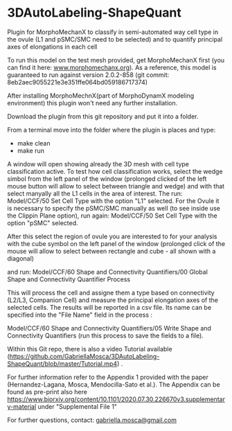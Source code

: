 # 3DAutoLabeling-ShapeQuant
Plugin for MorphoMechanX to classify in semi-automated way cell type in the ovule (L1 and pSMC/SMC  need to be selected) and to quantify principal axes of elongations in each cell

To run this model on the test mesh provided, get MorphoMechanX first (you can find it here: www.morphomechanx.org). As a reference, this model is guaranteed to run against version 2.0.2-858 (git commit: 8eb2aec9055221e3e351ffe064bd059186717374)

After installing MorphoMechnX(part of MorphoDynamX modeling environment) this plugin won't need any further installation.

Download the plugin from this git repository and put it into a folder.

From a terminal move into the folder where the plugin is places and type:
- make clean
- make run

A window will open showing already the 3D mesh with cell type classification active. 
To test how cell classification works, select the wedge simbol from the left panel of the window (prolonged clicked of the left  mouse button will allow to select between triangle and wedge) and with that select manyally all the L1 cells in the area of interest. 
The run: 
Model/CCF/50 Set Cell Type 
with the option "L1" selected.
For the Ovule it is necessary to specify the pSMC/SMC manually as well (to see inside use the Clippin Plane option), run again: 
Model/CCF/50 Set Cell Type 
with the option "pSMC" selected. 

After this select the region of ovule you are interested to for your analysis with the cube symbol on the left panel of the window (prolonged click of the mouse will allow to select between rectangle and cube - all shown with a diagonal)

and run: 
Model/CCF/60 Shape and Connectivity Quantifiers/00 Global Shape and Connectivity Quantifier Process

This will process the cell and assigne them a type based on connectivity (L2/L3, Companion Cell) and measure the principal elongation axes of the selected cells.
The results will be reported in a csv file. Its name can be specified into the "File Name" field in the process :

Model/CCF/60 Shape and Connectivity Quantifiers/05 Write Shape and Connectivity Quantifiers  (run this process to save the fields to a file).

Within this Git repo, there is also a video Tutorial available (https://github.com/GabriellaMosca/3DAutoLabeling-ShapeQuant/blob/master/Tutorial.mp4) . 

For further information refer to the Appendix 1 provided with the paper (Hernandez-Lagana, Mosca, Mendocilla-Sato et al.). The Appendix can be found as pre-print also here https://www.biorxiv.org/content/10.1101/2020.07.30.226670v3.supplementary-material under "Supplemental File 1"

For further questions, contact: gabriella.mosca@gmail.com



 
